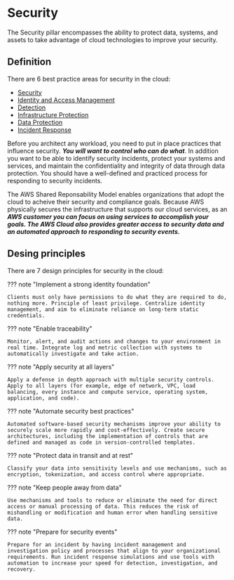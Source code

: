 # Security
The Security pillar encompasses the ability to protect data, systems, and assets to take advantage of cloud technologies to improve your security.

## **Definition**
There are 6 best practice areas for security in the cloud:

- [Security](best-practices/security.md)
- [Identity and Access Management](best-practices/identity-and-access-mngt.md)
- [Detection](best-practices/detection.md)
- [Infrastructure Protection](best-practices/infrastructure-protection.md)
- [Data Protection](best-practices/data-protection.md)
- [Incident Response](best-practices/incident-response.md)

Before you architect any workload, you need to put in place practices that influence security. ***You will want to control who can do what***. In addition you want to be able to identify security incidents, protect your systems and services, and maintain the confidentiality and integrity of data through data protection. You should have a well-defined and practiced process for responding to security incidents.

The AWS Shared Reponsability Model enables organizations that adopt the cloud to acheive their security and compliance goals. Because AWS physically secures the infrastructure that supports our cloud services, as an ***AWS customer you can focus on using services to accomplish your goals. The AWS Cloud also provides greater access to security data and an automated approach to responding to security events.***

## **Desing principles**
There are 7 design principles for security in the cloud:

??? note "Implement a strong identity foundation"

    Clients must only have permissions to do what they are required to do, nothing more. Principle of least privilege. Centralize identity management, and aim to eliminate reliance on long-term static credentials.

??? note "Enable traceability"

    Monitor, alert, and audit actions and changes to your environment in real time. Integrate log and metric collection with systems to automatically investigate and take action.

??? note "Apply security at all layers"

    Apply a defense in depth approach with multiple security controls. Apply to all layers (for example, edge of network, VPC, load balancing, every instance and compute service, operating system, application, and code).
    
??? note "Automate security best practices"

    Automated software-based security mechanisms improve your ability to securely scale more rapidly and cost-effectively. Create secure architectures, including the implementation of controls that are defined and managed as code in version-controlled templates.

??? note "Protect data in transit and at rest"

    Classify your data into sensitivity levels and use mechanisms, such as encryption, tokenization, and access control where appropriate.

??? note "Keep people away from data"

    Use mechanisms and tools to reduce or eliminate the need for direct access or manual processing of data. This reduces the risk of mishandling or modification and human error when handling sensitive data.
  
??? note "Prepare for security events"

    Prepare for an incident by having incident management and investigation policy and processes that align to your organizational requirements. Run incident response simulations and use tools with automation to increase your speed for detection, investigation, and recovery.
